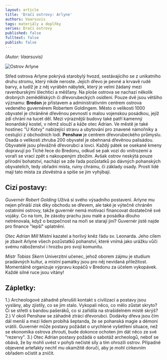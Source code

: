 ```yaml
---
layout: article
title: 'Dračí ostrovy: Arlyne'
authors: Vaarsuvis
tags: materiály a doplňky
series: Dračí ostrovy
published: false
fulltext: false
publish: false
---
```

_(Autor: Vaarsuvis)_

![Ostrov Arlyne]({{site.baseurl}}/76/arlyne.PNG)

Střed ostrova Arlyne pokrývá starobylý hvozd, sestávajícího se z unikatního druhu stromu, který nikde neroste. Jejich dřevo je pevné a krvavě rudé barvy, a tudíž je z něj vyráběn nábytek, který je velmi žádaný mezi ravenburskými šlechtici a měšťany.
Na ploše ostrova se nachazí několik drobných zemědělských či dřevorubeckých osídlení. Pouze dvě jsou většího významu:
**Bredon** je přístavem a administrativním centrem ostrova vedeného guvernérem Robertem Goldingem. Město o velikosti 1000 obyvatel je chráněné dřevěnou pevností s malou vojenskou posádkou, jejíž zdi chrání na tucet děl. Mezi výraznější budovy také patří kamenný leonardský kostel, v němž slouží a káže otec Adrian. Ve městě je také hostinec "U Kotvy" nabízející stravu a ubytování pro znavené námořníky a cestující z obchodních lodí.
**Penshaw** je centrem dřevorubeckého průmyslu. Osada o velikosti zhruba 200 obyvatel je obehnaná dřevěnou palisádou. Obyvatelé jsou převážně dřevorubci a lovci. Každý pátek se osekané kmeny dopravují po Tiché řece do Bredonu, odkud se pak vozí do vnitrozemí a voraři se vrací zpět s nakoupeným zbožím.
Avšak ostrov neskýtá pouze přírodní bohatství, nachází se zde řada pozůstatků po dávných pohanských obyvatelích, tedy obřadní místa, ruiny chrámu, či základy osady. Prostí lidé mají tato místa za zlověstná a spíše se jim vyhýbají.

## Cizí postavy:
_Guvernér Robert Golding_
Užívá si svého výsadního postavení. Arlyne mu nejen přináší zisk díky obchodu se dřevem, ale také je výtečně chráněn ostatními ostrovy, takže guvernér nemá motivaci financovat dostatečně své vojáky. Co na tom, že zásoby prachu jsou malé a posádka dlouho netrénovala, když o bezpečnost na moři se starají jiní? Guvernér jistě najde pro finance "lepší" uplatnění.

_Otec Adrian Mill_
Místní kazatel a horlivý kněz řádu sv. Leonarda. Jeho cílem je zbavit Arlyne všech pozůstatků pohanství, které vnímá jako urážku vůči svému náboženství i hrozbu pro svoji komunitu.

_Mistr Tobias Skern_
Univerzitní učenec, jehož oborem zájmu je studium pradávných kultur, a místní památky jsou pro něj nevídaná příležitost. Momentálně organizuje výpravu kopáčů v Bredonu za účelem vykopávek. Každé silné ruce jsou vítány!

## Zápletky:
1.) Archeologové záhadně přerušili kontakt s civilizací a postavy jsou vyslány, aby zjistily, co se jim stalo. Vykopali něco, co mělo zůstat skryto? Či se střetli s bandou pašeráků, co si zařídila na strašidelném místě skrýš?
2.) V okolí Penshaw se záhadně ztrácí dřevorubci. Dodávky dřeva jsou čím dál menší a mezi lidem probíhá šeptanda, že se pohanská magie a démoni vrátili. Guvernér může postavy požádat o urychlené vyšetření situace, než se ekonomika ostrova zhroutí, bude dokonce ochoten jim dát něco ze své "rezervy".
3.) Otec Adrian postavy požádá o sabotáž archeologů, neboť se obává, že by mohli uvést v pohyb nečisté síly a tím ohrozili ostrov. Případné objevené artefakty nechť mu okamžitě doručí, aby je mohl církevním obřadem očistit a zničit.
